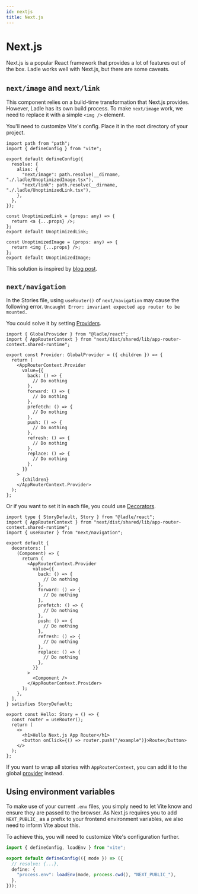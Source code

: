 ```yaml
---
id: nextjs
title: Next.js
---
```


# Next.js

Next.js is a popular React framework that provides a lot of features out of the box. Ladle works well with Next.js, but there are some caveats.

## `next/image` and `next/link`

This component relies on a build-time transformation that Next.js provides. However, Ladle has its own build process. To make `next/image` work, we need to replace it with a simple `<img />` element.

You'll need to customize Vite's config. Place it in the root directory of your project.

```tsx title="vite.config.ts"
import path from "path";
import { defineConfig } from "vite";

export default defineConfig({
  resolve: {
    alias: {
      "next/image": path.resolve(__dirname, "./.ladle/UnoptimizedImage.tsx"),
      "next/link": path.resolve(__dirname, "./.ladle/UnoptimizedLink.tsx"),
    },
  },
});
```

```tsx title=".ladle/UnoptimizedLink.tsx"
const UnoptimizedLink = (props: any) => {
  return <a {...props} />;
};
export default UnoptimizedLink;
```

```tsx title=".ladle/UnoptimizedImage.tsx"
const UnoptimizedImage = (props: any) => {
  return <img {...props} />;
};
export default UnoptimizedImage;
```

This solution is inspired by [blog post](https://sdorra.dev/posts/2023-01-18-ladle-next-image#nextimage).

## `next/navigation`

In the Stories file, using `useRouter()` of `next/navigation` may cause the following error. `Uncaught Error: invariant expected app router to be mounted.`

You could solve it by setting [Providers](/docs/providers).

```tsx title=".ladle/components.tsx"
import { GlobalProvider } from "@ladle/react";
import { AppRouterContext } from "next/dist/shared/lib/app-router-context.shared-runtime";

export const Provider: GlobalProvider = ({ children }) => {
  return (
    <AppRouterContext.Provider
      value={{
        back: () => {
          // Do nothing
        },
        forward: () => {
          // Do nothing
        },
        prefetch: () => {
          // Do nothing
        },
        push: () => {
          // Do nothing
        },
        refresh: () => {
          // Do nothing
        },
        replace: () => {
          // Do nothing
        },
      }}
    >
      {children}
    </AppRouterContext.Provider>
  );
};
```

Or if you want to set it in each file, you could use [Decorators](/docs/decorators).

```tsx title="./Hello.stories.tsx"
import type { StoryDefault, Story } from "@ladle/react";
import { AppRouterContext } from "next/dist/shared/lib/app-router-context.shared-runtime";
import { useRouter } from "next/navigation";

export default {
  decorators: [
    (Component) => {
      return (
        <AppRouterContext.Provider
          value={{
            back: () => {
              // Do nothing
            },
            forward: () => {
              // Do nothing
            },
            prefetch: () => {
              // Do nothing
            },
            push: () => {
              // Do nothing
            },
            refresh: () => {
              // Do nothing
            },
            replace: () => {
              // Do nothing
            },
          }}
        >
          <Component />
        </AppRouterContext.Provider>
      );
    },
  ],
} satisfies StoryDefault;

export const Hello: Story = () => {
  const router = useRouter();
  return (
    <>
      <h1>Hello Next.js App Router</h1>
      <button onClick={() => router.push("/example")}>Route</button>
    </>
  );
};
```

If you want to wrap all stories with `AppRouterContext`, you can add it to the global [provider](/docs/providers) instead.

## Using environment variables

To make use of your current `.env` files, you simply need to let Vite know and ensure they are passed to the browser. As Next.js requires you to add `NEXT_PUBLIC_` as a prefix to your frontend environment variables, we also need to inform Vite about this.

To achieve this, you will need to customize Vite's configuration further.

```ts title="vite.config.ts"
import { defineConfig, loadEnv } from "vite";

export default defineConfig(({ mode }) => ({
  // resolve: {...},
  define: {
    "process.env": loadEnv(mode, process.cwd(), "NEXT_PUBLIC_"),
  },
}));
```
